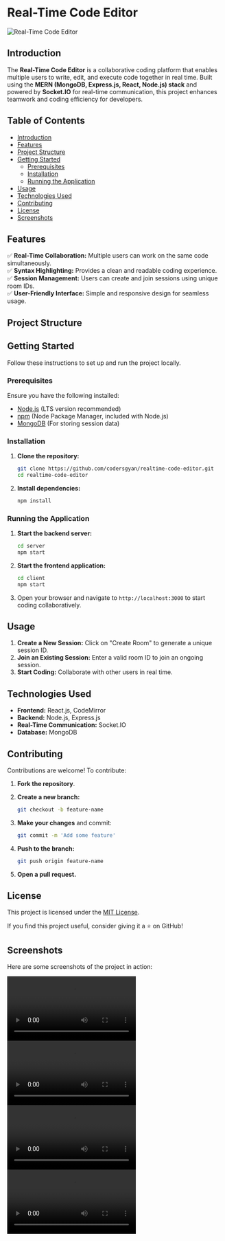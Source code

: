 # Real-Time Code Editor

![Real-Time Code Editor](https://your-image-url.com/banner.png)

## Introduction

The **Real-Time Code Editor** is a collaborative coding platform that enables multiple users to write, edit, and execute code together in real time. Built using the **MERN (MongoDB, Express.js, React, Node.js) stack** and powered by **Socket.IO** for real-time communication, this project enhances teamwork and coding efficiency for developers.

## Table of Contents

- [Introduction](#introduction)
- [Features](#features)
- [Project Structure](#project-structure)
- [Getting Started](#getting-started)
    - [Prerequisites](#prerequisites)
    - [Installation](#installation)
    - [Running the Application](#running-the-application)
- [Usage](#usage)
- [Technologies Used](#technologies-used)
- [Contributing](#contributing)
- [License](#license)
- [Screenshots](#screenshots)

## Features

✅ **Real-Time Collaboration:** Multiple users can work on the same code simultaneously.  
✅ **Syntax Highlighting:** Provides a clean and readable coding experience.  
✅ **Session Management:** Users can create and join sessions using unique room IDs.  
✅ **User-Friendly Interface:** Simple and responsive design for seamless usage.

## Project Structure


## Getting Started

Follow these instructions to set up and run the project locally.

### Prerequisites

Ensure you have the following installed:

- [Node.js](https://nodejs.org/) (LTS version recommended)
- [npm](https://www.npmjs.com/) (Node Package Manager, included with Node.js)
- [MongoDB](https://www.mongodb.com/) (For storing session data)

### Installation

1. **Clone the repository:**

    ```sh
    git clone https://github.com/codersgyan/realtime-code-editor.git
    cd realtime-code-editor
    ```

2. **Install dependencies:**

    ```sh
    npm install
    ```

### Running the Application

1. **Start the backend server:**

    ```sh
    cd server
    npm start
    ```

2. **Start the frontend application:**

    ```sh
    cd client
    npm start
    ```

3. Open your browser and navigate to `http://localhost:3000` to start coding collaboratively.

## Usage

1. **Create a New Session:** Click on "Create Room" to generate a unique session ID.
2. **Join an Existing Session:** Enter a valid room ID to join an ongoing session.
3. **Start Coding:** Collaborate with other users in real time.

## Technologies Used

- **Frontend:** React.js, CodeMirror
- **Backend:** Node.js, Express.js
- **Real-Time Communication:** Socket.IO
- **Database:** MongoDB

## Contributing

Contributions are welcome! To contribute:

1. **Fork the repository**.
2. **Create a new branch:**

    ```sh
    git checkout -b feature-name
    ```

3. **Make your changes** and commit:

    ```sh
    git commit -m 'Add some feature'
    ```

4. **Push to the branch:**

    ```sh
    git push origin feature-name
    ```

5. **Open a pull request.**

## License

This project is licensed under the [MIT License](LICENSE).

If you find this project useful, consider giving it a ⭐ on GitHub!

## Screenshots

Here are some screenshots of the project in action:

![Screenshot 1](./screenshots/ScreenRecording_2025-02-23_194431.mp4)  
![Screenshot 2](./screenshots/ScreenRecording_2025-02-23_194813.mp4)  
![Screenshot 3](./screenshots/ScreenRecording_2025-02-23_194844.mp4)  
![Screenshot 4](./screenshots/ScreenRecording_2025-02-23_195826.mp4)  
